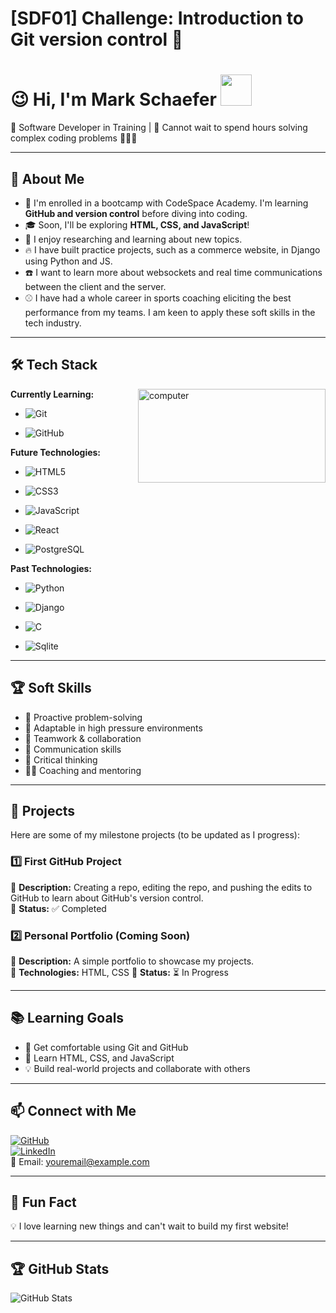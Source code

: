 # [SDF01] Challenge: Introduction to Git version control :milky_way:

# :wink: Hi, I'm Mark Schaefer <img src="https://user-images.githubusercontent.com/74038190/216120981-b9507c36-0e04-4469-8e27-c99271b45ba5.png" width="50">


<!-- Full stack developer(of pancakes lol) -->
:pancakes: Software Developer in Training | :eyes: Cannot wait to spend hours solving complex coding problems :bug::mechanic:

---

## 🎯 About Me <!-- Personalized this information -->

- :brain: I'm enrolled in a bootcamp with CodeSpace Academy. I'm learning **GitHub and version control** before diving into coding.
- 🎓 Soon, I'll be exploring **HTML, CSS, and JavaScript**!
- :book: I enjoy researching and learning about new topics.
- 🔥 I have built practice projects, such as a commerce website, in Django using Python and JS.
- :phone: I want to learn more about websockets and real time communications between the client and the server.
- :baseball: I have had a whole career in sports coaching eliciting the best performance from my teams. I am keen to apply these soft skills in the tech industry.

---

## 🛠️ Tech Stack
<!-- Photo source: https://giphy.com/gifs/90s-80s-illustration-l0HlNaQ6gWfllcjDO Code source: https://medium.com/geekculture/displaying-visuals-with-markdown-c39f2495e146 -->
<div style="float: right; margin-left: 10px;"> <!-- Used chat gpt to get the float styling -->
  <img height="150" width="300" alt="computer" src="https://media.giphy.com/media/l0HlNaQ6gWfllcjDO/giphy.gif"><br>
</div>

**Currently Learning:**

- ![Git](https://img.shields.io/badge/-Git-F05032?style=flat&logo=git&logoColor=white)

- ![GitHub](https://img.shields.io/badge/-GitHub-181717?style=flat-circle&logo=github)

**Future Technologies:**

- ![HTML5](https://img.shields.io/badge/-HTML5-black?style=flat-circle&logo=html5&logoColor=white)

- ![CSS3](https://img.shields.io/badge/-CSS3-black?style=flat-circle&logo=css3)

- ![JavaScript](https://img.shields.io/badge/-JavaScript-black?style=flat-circle&logo=javascript)

- ![React](https://img.shields.io/badge/-React-black?style=flat-circle&logo=react)

- ![PostgreSQL](https://img.shields.io/badge/-PostgreSQL-black?style=flat-circle&logo=postgresql)


**Past Technologies:**
- ![Python](https://img.shields.io/badge/-Python-black?style=flat-circle&logo=python)

- ![Django](https://img.shields.io/badge/-Django-black?style=flat-circle&logo=django)

- ![C](https://img.shields.io/badge/-C-black?style=flat-circle&logo=c)

- ![Sqlite](https://img.shields.io/badge/-Sqlite-black?style=flat-circle&logo=sqlite)

---
<!-- Added my USP -->
## 🏆 Soft Skills

- 🎯 Proactive problem-solving
- 🚀 Adaptable in high pressure environments
- 🤝 Teamwork & collaboration
- 📢 Communication skills
- :thinking: Critical thinking
- :teacher: Coaching and mentoring

---

## :construction: Projects <!-- Changed the discription -->

Here are some of my milestone projects (to be updated as I progress):

### **1️⃣ First GitHub Project**

🔹 **Description:** Creating a repo, editing the repo, and pushing the edits to GitHub to learn about GitHub's version control.   
🔹 **Status:** ✅ Completed

### **2️⃣ Personal Portfolio** (Coming Soon)
🔹 **Description:** A simple portfolio to showcase my projects.  
🔹 **Technologies:** HTML, CSS
🔹 **Status:** ⏳ In Progress

---

## 📚 Learning Goals

- 🚀 Get comfortable using Git and GitHub
- 🎨 Learn HTML, CSS, and JavaScript
- 💡 Build real-world projects and collaborate with others

---

## 📫 Connect with Me

[![GitHub](https://img.shields.io/badge/-GitHub-181717?style=flat&logo=github&logoColor=white)](https://github.com/yourusername)  
[![LinkedIn](https://img.shields.io/badge/-LinkedIn-blue?style=flat&logo=linkedin&logoColor=white)](https://linkedin.com/in/yourprofile)  
📧 Email: [youremail@example.com](mailto:youremail@example.com)

---

## 🚀 Fun Fact

💡 I love learning new things and can't wait to build my first website!

---

## 🏆 GitHub Stats

![GitHub Stats](https://github-readme-stats.vercel.app/api?username=yourusername&show_icons=true&theme=radical)
